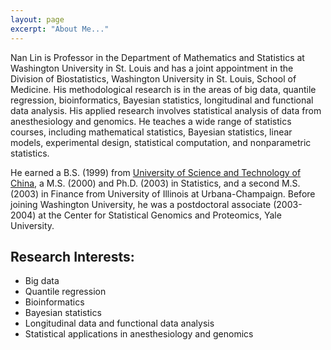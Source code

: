 ```yaml
---
layout: page
excerpt: "About Me..."
---
```


Nan Lin is Professor in the Department of Mathematics and Statistics at Washington University in St. Louis and has a joint appointment in the Division of Biostatistics, Washington University in St. Louis, School of Medicine. His methodological research is in the areas of big data, quantile regression, bioinformatics, Bayesian statistics, longitudinal and functional data analysis. His applied research involves statistical analysis of data from anesthesiology and genomics. He teaches a wide range of statistics courses, including mathematical statistics, Bayesian statistics, linear models, experimental design, statistical computation, and nonparametric statistics.

He earned a B.S. (1999) from [University of Science and Technology of China](https://ustc.edu.cn/), a M.S. (2000) and Ph.D. (2003) in Statistics, and a second M.S. (2003) in Finance from University of Illinois at Urbana-Champaign. Before joining Washington University, he was a postdoctoral associate (2003-2004) at the Center for Statistical Genomics and Proteomics, Yale University.

## Research Interests:

- Big data
- Quantile regression
- Bioinformatics
- Bayesian statistics
- Longitudinal data and functional data analysis
- Statistical applications in anesthesiology and genomics
